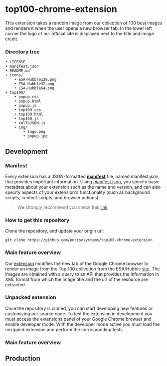 # top100-chrome-extension

This extension takes a random image from our collection of 100 best images
and renders it when the user opens a new browser tab. In the lower left corner
the logo of our official site is displayed next to the title and image credit.

### Directory tree
```
• LICENSE      
• manifest.json
• README.md
+ icons/
    • ESA-Hubble128.png
    • ESA-Hubble32.png
    • ESA-Hubble64.png
+ top100/
    • popup.css
    • popup.html
    • popup.js
    • top100.css
    • top100.html
    • top100.js
    • xmlToJSON.js
    + img/
        • logo.png
        • popup.jpg
```

## Development ##

### Manifest ###

Every extension has a JSON-formatted [**manifest**](https://developer.chrome.com/docs/extensions/mv3/manifest/)
file, named manifest.json, that provides important information. Using
[manifest.json](manifest.json), you specify basic metadata about your extension
such as the name and version, and can also specify aspects of your
extension's functionality (such as background scripts, content scripts, and browser actions).

> We strongly recommend you check this [link](https://developer.chrome.com/docs/extensions/mv3/devguide/)

### How to get this repository ###

Clone the repository, and update your origin url: 
```
git clone https://github.com/encisosystems/top100-chrome-extension
```

### Main feature overview ###

Our [extension](https://chrome.google.com/webstore/detail/esahubble-top-100-images/nkhniebockeoppojmcbcgphpmpdladgo) 
modifies the new tab of the Google Chrome browser to render an image from the 
Top 100 collection from the ESA/Hubble [site](https://esahubble.org/). The images 
are obtained with a query to an API that provides the information in XML format 
from which the image title and the url of the resource are extracted.

### Unpacked extension ###

Once the repository is cloned, you can start developing new
features or customizing our source code. To test the extension
in development you must access the extensions panel of your
Google Chrome browser and enable developer mode. With the
developer mode active you must load the unzipped extension
and perform the corresponding tests

### Main feature overview ###

## Production ##